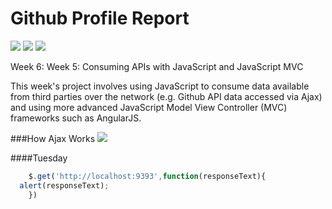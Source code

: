 Github Profile Report 
==============================

<div>
<img src = http://img.shields.io/badge/API-with%20JS-brightgreen.svg>
<img src = http://img.shields.io/badge/more-JS-orange.svg>
<img src = http://img.shields.io/badge/JavaScript-MVC-red.svg>
</div>

Week 6: Week 5: Consuming APIs with JavaScript and JavaScript MVC

This week's project involves using JavaScript to consume data available from third parties over the network (e.g. Github API data accessed via Ajax) and using more advanced JavaScript Model View Controller (MVC) frameworks such as AngularJS.

###How Ajax Works
<img src = "https://camo.githubusercontent.com/7b1d57ff32fcc77fd5ec8487b44b4d11e9491fe0/687474703a2f2f7777772e636f646570726f6a6563742e636f6d2f4b422f73686f77636173652f466172506f696e74414a41582f414a41585f70726f636573732e6a7067">

####Tuesday

``` javascript
	$.get('http://localhost:9393',function(responseText){
  alert(responseText);
	})

```
